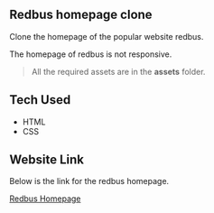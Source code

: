 ## Redbus homepage clone

Clone the homepage of the popular website redbus.

The homepage of redbus is not responsive.

> All the required assets are in the **assets** folder.

## Tech Used

- HTML
- CSS

## Website Link

Below is the link for the redbus homepage.

[Redbus Homepage](https://www.redbus.in/)
